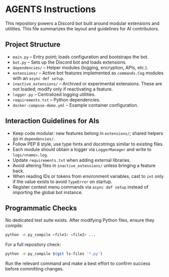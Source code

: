 # AGENTS Instructions

This repository powers a Discord bot built around modular extensions and utilities. This file summarizes the layout and guidelines for AI contributors.

## Project Structure

- `main.py` – Entry point; loads configuration and bootstraps the bot.
- `bot.py` – Sets up the Discord bot and loads extensions.
- `dependencies/` – Helper modules (logging, encryption, APIs, etc.).
- `extensions/` – Active bot features implemented as `commands.Cog` modules with an `async def setup`.
- `inactive_extensions/` – Archived or experimental extensions. These are not loaded; modify only if reactivating a feature.
- `logger.py` – Centralized logging utilities.
- `requirements.txt` – Python dependencies.
- `docker-compose-demo.yml` – Example container configuration.

## Interaction Guidelines for AIs

- Keep code modular: new features belong in `extensions/`; shared helpers go in `dependencies/`.
- Follow PEP 8 style, use type hints and docstrings similar to existing files.
- Each module should obtain a logger via `LoggerManager` and write to `logs/<name>.log`.
- Update `requirements.txt` when adding external libraries.
- Avoid altering files in `inactive_extensions/` unless bringing a feature back.
- When reading IDs or tokens from environment variables, cast to `int` only if the value exists to avoid `TypeError` on startup.
- Register context menu commands via `async def setup` instead of importing the global bot instance.

## Programmatic Checks

No dedicated test suite exists. After modifying Python files, ensure they compile:

```bash
python -m py_compile <file1> <file2> ...
```

For a full repository check:

```bash
python -m py_compile $(git ls-files '*.py')
```

Run the relevant command and make a best effort to confirm success before committing changes.